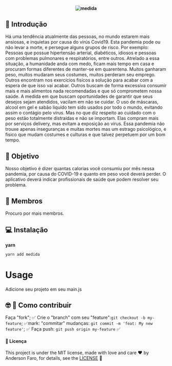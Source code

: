 
<h4 align="center">

![medida](https://user-images.githubusercontent.com/3237047/86923542-914d1780-c104-11ea-8409-6a0c1ce16912.png)

</h4>

## :rocket: Introdução
<p align="justifier">
   Há uma tendência atualmente das pessoas, no mundo estarem mais ansiosas, e inquietas por causa do virús Covid19. Esta pandemia pode ou não levar a morte, e persegue alguns grupos de risco. Por exemplo: Pessoas que possue hipertensão arterial, diabéticos, idiosos e pessoas com problemas pulmonares e respiratórios, entre outros. Atrelado a essa situação, a humanidade anda com medo, ficam mais tempo em casa e procuram formas diferentes de manter-se em quarentena. Muitos ganharam peso, muitos mudaram seus costumes, muitos perderam seu emprego. Outros encontram nos exercícios fisícos a solução  para acabar com a espera de que isso vai acabar. Outros buscam de forma excessiva consumir mais e mais alimentos nada recomendadas e que só comprometem nossa saúde.
A medida em que buscam oportunidades de garantir que seus desejos sejam atendidos, vacilam em não se cuidar. O uso de máscaras, alcool em gel e sabão liquído tem sido usados por todo o mundo, evitando assim o contágio pelo vírus. Mas no que diz respeito ao cuidado com o peso estão totalmente distraídas e não se importam. Elas compram mais por serviços delivery, mas evitam a exposição ao vírus. Essa pandemia não trouxe apenas inseguranças e muitas mortes mas um estrago psicológico, e fisico que mudam costumes e culturas e que talvez perpetuem por um bom tempo.

</p>



## :rocket: Objetivo

<p align="justifier"> Nosso objetivo é dizer quantas calorias você consumiu por mês nessa pandemia, por causa do COVID-19 e quanto em peso você deverá perder. O aplicativo deverá indicar profissionais de saúde que podem resolver seu problema.</p>

## :rocket: Membros
<p align="justifier"> Procuro por mais membros.</p>


## :computer: Instalação
**yarn**

```bash
yarn add medida
```

# Usage
Adicione seu projeto  em seu main.js

## :nerd_face: :rocket: Como contribuir

Faça "fork"; :white_check_mark:
Crie o "branch" com seu "feature":`git checkout -b my-feature`; :white_check_mark:mark:
"commitar" mudanças: `git commit -m 'feat: My new feature'`; :white_check_mark:
Faça push: `git push origin my-feature` :white_check_mark:


#### :page_facing_up: Licença
This project is under the MIT license, made with love and care :hearts: by Anderson Faro, for details, see the [LICENSE](LICENSE.md) 👋























